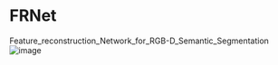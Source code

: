 # FRNet
Feature_reconstruction_Network_for_RGB-D_Semantic_Segmentation
![image](https://github.com/EnquanYang2022/FRNet/tree/main/imags/主框架.png)
